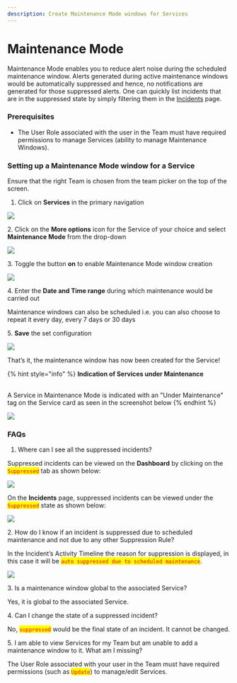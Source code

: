 ```yaml
---
description: Create Maintenance Mode windows for Services
---
```


# Maintenance Mode

Maintenance Mode enables you to reduce alert noise during the scheduled maintenance window. Alerts generated during active maintenance windows would be automatically suppressed and hence, no notifications are generated for those suppressed alerts. One can quickly list incidents that are in the suppressed state by simply filtering them in the [Incidents](../incident-list/incident-list-view.md#quick-filter-by-incident-status) page.

### Prerequisites <a href="#prerequisites" id="prerequisites"></a>

* The User Role associated with the user in the Team must have required permissions to manage Services (ability to manage Maintenance Windows).

### Setting up a Maintenance Mode window for a Service <a href="#setting-up-a-maintenance-mode-window-for-a-service" id="setting-up-a-maintenance-mode-window-for-a-service"></a>

Ensure that the right Team is chosen from the team picker on the top of the screen.

1. Click on **Services** in the primary navigation

![](../.gitbook/assets/maintenance\_1.png)

2\. Click on the **More options** icon for the Service of your choice and select **Maintenance Mode** from the drop-down

![](<../.gitbook/assets/maintenance\_2 (1).png>)

3\. Toggle the button **on** to enable Maintenance Mode window creation

![](<../.gitbook/assets/maintenance\_3 (1).png>)

4\. Enter the **Date and Time range** during which maintenance would be carried out

Maintenance windows can also be scheduled i.e. you can also choose to repeat it every day, every 7 days or 30 days

5\. **Save** the set configuration

![](../.gitbook/assets/maintenance\_4.png)

That’s it, the maintenance window has now been created for the Service!

{% hint style="info" %}
**Indication of Services under Maintenance**

\
A Service in Maintenance Mode is indicated with an "Under Maintenance" tag on the Service card as seen in the screenshot below
{% endhint %}

![](../.gitbook/assets/maintenance\_5.png)

### FAQs <a href="#faqs" id="faqs"></a>

1. Where can I see all the suppressed incidents?

Suppressed incidents can be viewed on the **Dashboard** by clicking on the <mark style="color:red;">`Suppressed`</mark> tab as shown below:

![](../.gitbook/assets/maintenance\_6.png)

On the **Incidents** page, suppressed incidents can be viewed under the <mark style="color:red;">`Suppressed`</mark> state as shown below:

![](<../.gitbook/assets/maintenance\_7 (1).png>)

2\. How do I know if an incident is suppressed due to scheduled maintenance and not due to any other Suppression Rule?

In the Incident’s Activity Timeline the reason for suppression is displayed, in this case it will be <mark style="color:red;">`auto suppressed due to scheduled maintenance`</mark>.

![](../.gitbook/assets/maintenance\_timeline.png)

3\. Is a maintenance window global to the associated Service?

Yes, it is global to the associated Service.

4\. Can I change the state of a suppressed incident?

No, <mark style="color:red;">`suppressed`</mark> would be the final state of an incident. It cannot be changed.

5\. I am able to view Services for my Team but am unable to add a maintenance window to it. What am I missing?

The User Role associated with your user in the Team must have required permissions (such as <mark style="color:red;">`Update`</mark>) to manage/edit Services.
